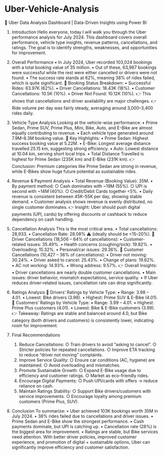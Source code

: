 # Uber-Vehicle-Analysis
🚖 Uber Data Analysis Dashboard | Data-Driven Insights using Power BI
1. Introduction
Hello everyone, today I will walk you through the Uber performance analysis for July 2024.
This dashboard covers overall performance, vehicle type insights, revenue patterns, cancellations, and ratings.
The goal is to identify strengths, weaknesses, and opportunities for improvement.

2. Overall Performance 
	• In July 2024, Uber recorded 103,024 bookings with a total booking value of 35 million.
	• Out of these, 63,967 bookings were successful while the rest were either cancelled or drivers were not found.
	• The success rate stands at 62%, meaning 38% of rides failed, which is quite significant.
📌 Booking Status Breakdown:
	• Successful Rides: 63.97K (62%).
	• Driver Cancellations: 18.43K (18%).
	• Customer Cancellations: 10.5K (10%).
	• Driver Not Found: 10.12K (10%).
👉 This shows that cancellations and driver availability are major challenges.
👉 Ride volume per day was fairly steady, averaging around 3,000–3,400 rides daily.

3. Vehicle Type Analysis
Looking at the vehicle-wise performance:
	• Prime Sedan, Prime SUV, Prime Plus, Mini, Bike, Auto, and E-Bike are almost equally contributing to revenue.
	• Each vehicle type generated around 7.9M–8.3M booking value.
📌 Key Highlights:
	• Prime Sedan: Highest success booking value at 5.22M.
	• E-Bike: Longest average distance travelled 25.15 km, suggesting strong efficiency.
	• Auto: Lowest distance at 10.04 km, serving short local trips.
	• Total Distance Travelled is highest for Prime Sedan (235K km) and E-Bike (231K km).
👉 Conclusion: Premium categories like Prime Sedan are strong in revenue, while E-Bikes show huge future potential as sustainable rides.

4. Revenue & Payment Analysis 
	• Total Revenue (Booking Value): 35M.
	• By payment method:
		○ Cash dominates with ~19M (55%).
		○ UPI is second with ~14M (40%).
		○ Credit/Debit Cards together <5%.
	• Daily revenue is consistent between 45K–55K per day, showing stable demand.
	• Customer analysis shows revenue is evenly distributed, no single customer dominates.
👉 Insight: Uber should push digital payments (UPI, cards) by offering discounts or cashback to reduce dependency on cash handling.

5. Cancellation Analysis 
This is the most critical area.
	• Total cancellations: 28,933.
	• Cancellation Rate: 28.08% ⚠️ (ideally should be <15–20%).
📌 Driver Cancellations (18,506 – 64% of cancellations):
	• Customer-related issues: 35.49%.
	• Health concerns (coughing/sick): 19.82%.
	• Overloading: 15.32%.
	• Personal/car issues: 29.36%.
📌 Customer Cancellations (10,427 – 36% of cancellations):
	• Driver not moving: 30.24%.
	• Driver asked to cancel: 25.43%.
	• Change of plans: 19.82%.
	• AC not working: 14.93%.
	• Wrong address: 9.57%.
👉 Overall Insights:
	• Driver cancellations are nearly double customer cancellations.
	• Main issues: driver behavior, mismatch expectations, service quality.
	• If Uber reduces driver-related issues, cancellation rate can drop significantly.

6. Ratings Analysis 
📌 Drivers’ Ratings by Vehicle Type:
	• Range: 3.98 – 4.01.
	• Lowest: Bike drivers (3.98).
	• Highest: Prime SUV & E-Bike (4.01).
📌 Customers’ Ratings by Vehicle Type:
	• Range: 3.99 – 4.01.
	• Highest: Prime Plus customers (4.01).
	• Lowest: Bike & E-Bike customers (3.99).
👉 Takeaway: Ratings are stable and balanced around 4.0, but Bike category (both drivers and customers) is consistently lower, indicating room for improvement.

7. Final Recommendations 
	1. Reduce Cancellations:
		○ Train drivers to avoid “asking to cancel”.
		○ Stricter policies for repeated cancellations.
		○ Improve ETA tracking to reduce “driver not moving” complaints.
	2. Improve Service Quality:
		○ Ensure car conditions (AC, hygiene) are maintained.
		○ Avoid overloading and mismatches.
	3. Promote Sustainable Growth:
		○ Expand E-Bike usage due to efficiency and customer ratings.
		○ Market as eco-friendly rides.
	4. Encourage Digital Payments:
		○ Push UPI/cards with offers → reduce reliance on cash.
	5. Maintain Ratings Stability:
		○ Support Bike drivers/customers with service improvements.
		○ Encourage loyalty among premium customers (Prime Plus, SUV).

8. Conclusion 
To summarize:
	• Uber achieved 103K bookings worth 35M in July 2024.
	• 38% rides failed due to cancellations and driver issues.
	• Prime Sedan and E-Bike show the strongest performance.
	• Cash payments dominate, but UPI is catching up.
	• Cancellation rate (28%) is the biggest area for improvement.
	• Ratings are stable, but Bike services need attention.
With better driver policies, improved customer experience, and promotion of digital + sustainable options, Uber can significantly improve efficiency and customer satisfaction.
